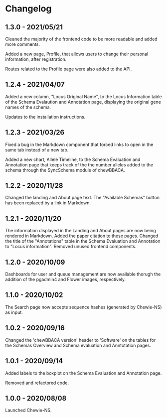 # Changelog

## 1.3.0 - 2021/05/21

Cleaned the majority of the frontend code to be more readable and added more comments.

Added a new page, Profile, that allows users to change their personal information, after
registration.

Routes related to the Profile page were also added to the API.

## 1.2.4 - 2021/04/07

Added a new column, "Locus Original Name", to the Locus Information table of the Schema Evalaution and Annotation
page, displaying the original gene names of the schema.

Updates to the installation instructions.

## 1.2.3 - 2021/03/26

Fixed a bug in the Markdown component that forced links to open in the same tab instead of a new tab.

Added a new chart, Allele Timeline, to the Schema Evaluation and Annotation page that keeps track of the
the number alleles added to the schema through the SyncSchema module of chewBBACA.

## 1.2.2 - 2020/11/28

Changed the landing and About page text. The "Available Schemas" button has been replaced by a link in Markdown.

## 1.2.1 - 2020/11/20

The information displayed in the Landing and About pages are now being rendered in Markdown. Added the paper citation to these pages.
Changed the title of the "Annotations" table in the Schema Evaluation and Annotation to "Locus information".
Removed unused frontend components.

## 1.2.0 - 2020/10/09

Dashboards for user and queue management are now available thorugh the addition of the pgadmin4 and Flower images, respectively.

## 1.1.0 - 2020/10/02

The Search page now accepts sequence hashes (generated by Chewie-NS) as input.

## 1.0.2 - 2020/09/16

Changed the 'chewBBACA version' header to 'Software' on the tables for the Schemas Overview and Schema evaluation and Anntotation pages.

## 1.0.1 - 2020/09/14

Added labels to the boxplot on the Schema Evaluation and Annotation page.

Removed and refactored code.

## 1.0.0 - 2020/08/08

Launched Chewie-NS.
